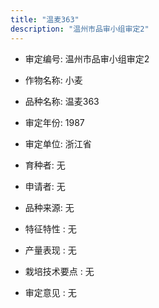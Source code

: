 ```yaml
---
title: "温麦363"
description: "温州市品审小组审定2"
---
```

* 审定编号:  温州市品审小组审定2

*  作物名称:  小麦

*  品种名称:  温麦363

*  审定年份:  1987

*  审定单位:  浙江省

* 育种者:  无

*  申请者:  无

*  品种来源:  无

*  特征特性 : 
无
 
*  产量表现 : 
无

*  栽培技术要点 : 
无

*  审定意见 : 
无
